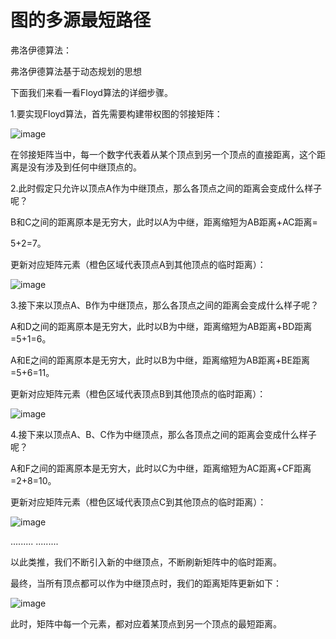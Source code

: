 # 图的多源最短路径
弗洛伊德算法：

弗洛伊德算法基于动态规划的思想

下面我们来看一看Floyd算法的详细步骤。

1.要实现Floyd算法，首先需要构建带权图的邻接矩阵：

![image](images/image3.jpeg)

在邻接矩阵当中，每一个数字代表着从某个顶点到另一个顶点的直接距离，这个距离是没有涉及到任何中继顶点的。

2.此时假定只允许以顶点A作为中继顶点，那么各顶点之间的距离会变成什么样子呢？

B和C之间的距离原本是无穷大，此时以A为中继，距离缩短为AB距离+AC距离=  

5+2=7。

更新对应矩阵元素（橙色区域代表顶点A到其他顶点的临时距离）：

![image](images/image4.jpeg)

3.接下来以顶点A、B作为中继顶点，那么各顶点之间的距离会变成什么样子呢？

A和D之间的距离原本是无穷大，此时以B为中继，距离缩短为AB距离+BD距离=5+1=6。  

A和E之间的距离原本是无穷大，此时以B为中继，距离缩短为AB距离+BE距离=5+6=11。

更新对应矩阵元素（橙色区域代表顶点B到其他顶点的临时距离）：

![image](images/image5.jpeg)

4.接下来以顶点A、B、C作为中继顶点，那么各顶点之间的距离会变成什么样子呢？

A和F之间的距离原本是无穷大，此时以C为中继，距离缩短为AC距离+CF距离=2+8=10。

更新对应矩阵元素（橙色区域代表顶点C到其他顶点的临时距离）：

![image](images/image6.jpeg)

.........
.........

以此类推，我们不断引入新的中继顶点，不断刷新矩阵中的临时距离。

最终，当所有顶点都可以作为中继顶点时，我们的距离矩阵更新如下：

![image](images/image7.jpeg)

此时，矩阵中每一个元素，都对应着某顶点到另一个顶点的最短距离。